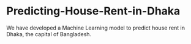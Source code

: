 # Predicting-House-Rent-in-Dhaka
We have developed a Machine Learning model to predict house rent in Dhaka, the capital of Bangladesh.
